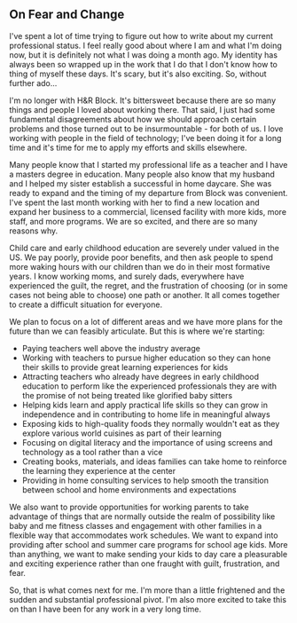 ## On Fear and Change

I've spent a lot of time trying to figure out how to write about my current professional status. I feel really good about where I am and what I'm doing now, but it is definitely not what I was doing a month ago. My identity has always been so wrapped up in the work that I do that I don't know how to thing of myself these days. It's scary, but it's also exciting. So, without further ado...

I'm no longer with H&R Block. It's bittersweet because there are so many things and people I loved about working there. That said, I just had some fundamental disagreements about how we should approach certain problems and those turned out to be insurmountable - for both of us. I love working with people in the field of technology; I've been doing it for a long time and it's time for me to apply my efforts and skills elsewhere.

Many people know that I started my professional life as a teacher and I have a masters degree in education. Many people also know that my husband and I helped my sister establish a successful in home daycare. She was ready to expand and the timing of my departure from Block was convenient. I've spent the last month working with her to find a new location and expand her business to a commercial, licensed facility with more kids, more staff, and more programs. We are so excited, and there are so many reasons why.

Child care and early childhood education are severely under valued in the US. We pay poorly, provide poor benefits, and then ask people to spend more waking hours with our children than we do in their most formative years. I know working moms, and surely dads, everywhere have experienced the guilt, the regret, and the frustration of choosing (or in some cases not being able to choose) one path or another. It all comes together to create a difficult situation for everyone.

We plan to focus on a lot of different areas and we have more plans for the future than we can feasibly articulate. But this is where we're starting:

* Paying teachers well above the industry average
* Working with teachers to pursue higher education so they can hone their skills to provide great learning experiences for kids
* Attracting teachers who already have degrees in early childhood education to perform like the experienced professionals they are with the promise of not being treated like glorified baby sitters
* Helping kids learn and apply practical life skills so they can grow in independence and in contributing to home life in meaningful always
* Exposing kids to high-quality foods they normally wouldn't eat as they explore various world cuisines as part of their learning
* Focusing on digital literacy and the importance of using screens and technology as a tool rather than a vice
* Creating books, materials, and ideas families can take home to reinforce the learning they experience at the center
* Providing in home consulting services to help smooth the transition between school and home environments and expectations

We also want to provide opportunities for working parents to take advantage of things that are normally outside the realm of possibility like baby and me fitness classes and engagement with other families in a flexible way that accommodates work schedules. We want to expand into providing after school and summer care programs for school age kids. More than anything, we want to make sending your kids to day care a pleasurable and exciting experience rather than one fraught with guilt, frustration, and fear.

So, that is what comes next for me. I'm more than a little frightened and the sudden and substantial professional pivot. I'm also more excited to take this on than I have been for any work in a very long time.
